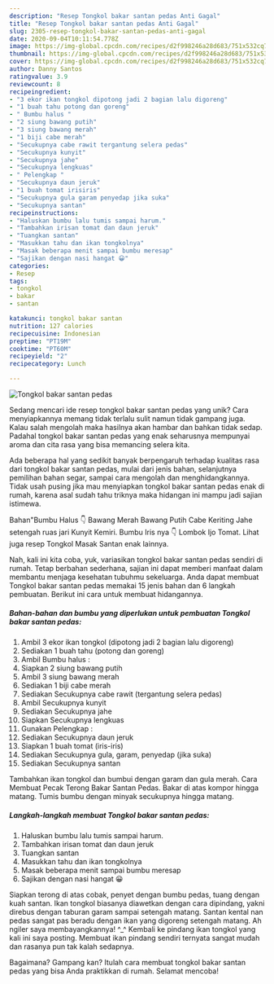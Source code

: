 ```yaml
---
description: "Resep Tongkol bakar santan pedas Anti Gagal"
title: "Resep Tongkol bakar santan pedas Anti Gagal"
slug: 2305-resep-tongkol-bakar-santan-pedas-anti-gagal
date: 2020-09-04T10:11:54.778Z
image: https://img-global.cpcdn.com/recipes/d2f998246a28d683/751x532cq70/tongkol-bakar-santan-pedas-foto-resep-utama.jpg
thumbnail: https://img-global.cpcdn.com/recipes/d2f998246a28d683/751x532cq70/tongkol-bakar-santan-pedas-foto-resep-utama.jpg
cover: https://img-global.cpcdn.com/recipes/d2f998246a28d683/751x532cq70/tongkol-bakar-santan-pedas-foto-resep-utama.jpg
author: Danny Santos
ratingvalue: 3.9
reviewcount: 8
recipeingredient:
- "3 ekor ikan tongkol dipotong jadi 2 bagian lalu digoreng"
- "1 buah tahu potong dan goreng"
- " Bumbu halus "
- "2 siung bawang putih"
- "3 siung bawang merah"
- "1 biji cabe merah"
- "Secukupnya cabe rawit tergantung selera pedas"
- "Secukupnya kunyit"
- "Secukupnya jahe"
- "Secukupnya lengkuas"
- " Pelengkap "
- "Secukupnya daun jeruk"
- "1 buah tomat irisiris"
- "Secukupnya gula garam penyedap jika suka"
- "Secukupnya santan"
recipeinstructions:
- "Haluskan bumbu lalu tumis sampai harum."
- "Tambahkan irisan tomat dan daun jeruk"
- "Tuangkan santan"
- "Masukkan tahu dan ikan tongkolnya"
- "Masak beberapa menit sampai bumbu meresap"
- "Sajikan dengan nasi hangat 😀"
categories:
- Resep
tags:
- tongkol
- bakar
- santan

katakunci: tongkol bakar santan 
nutrition: 127 calories
recipecuisine: Indonesian
preptime: "PT19M"
cooktime: "PT60M"
recipeyield: "2"
recipecategory: Lunch

---
```



![Tongkol bakar santan pedas](https://img-global.cpcdn.com/recipes/d2f998246a28d683/751x532cq70/tongkol-bakar-santan-pedas-foto-resep-utama.jpg)

Sedang mencari ide resep tongkol bakar santan pedas yang unik? Cara menyiapkannya memang tidak terlalu sulit namun tidak gampang juga. Kalau salah mengolah maka hasilnya akan hambar dan bahkan tidak sedap. Padahal tongkol bakar santan pedas yang enak seharusnya mempunyai aroma dan cita rasa yang bisa memancing selera kita.

Ada beberapa hal yang sedikit banyak berpengaruh terhadap kualitas rasa dari tongkol bakar santan pedas, mulai dari jenis bahan, selanjutnya pemilihan bahan segar, sampai cara mengolah dan menghidangkannya. Tidak usah pusing jika mau menyiapkan tongkol bakar santan pedas enak di rumah, karena asal sudah tahu triknya maka hidangan ini mampu jadi sajian istimewa.

Bahan&#34;Bumbu Halus 👇 Bawang Merah Bawang Putih Cabe Keriting Jahe setengah ruas jari Kunyit Kemiri. Bumbu Iris nya 👇 Lombok Ijo Tomat. Lihat juga resep Tongkol Masak Santan enak lainnya.


Nah, kali ini kita coba, yuk, variasikan tongkol bakar santan pedas sendiri di rumah. Tetap berbahan sederhana, sajian ini dapat memberi manfaat dalam membantu menjaga kesehatan tubuhmu sekeluarga. Anda dapat membuat Tongkol bakar santan pedas memakai 15 jenis bahan dan 6 langkah pembuatan. Berikut ini cara untuk membuat hidangannya.

<!--inarticleads1-->

##### Bahan-bahan dan bumbu yang diperlukan untuk pembuatan Tongkol bakar santan pedas:

1. Ambil 3 ekor ikan tongkol (dipotong jadi 2 bagian lalu digoreng)
1. Sediakan 1 buah tahu (potong dan goreng)
1. Ambil  Bumbu halus :
1. Siapkan 2 siung bawang putih
1. Ambil 3 siung bawang merah
1. Sediakan 1 biji cabe merah
1. Sediakan Secukupnya cabe rawit (tergantung selera pedas)
1. Ambil Secukupnya kunyit
1. Sediakan Secukupnya jahe
1. Siapkan Secukupnya lengkuas
1. Gunakan  Pelengkap :
1. Sediakan Secukupnya daun jeruk
1. Siapkan 1 buah tomat (iris-iris)
1. Sediakan Secukupnya gula, garam, penyedap (jika suka)
1. Sediakan Secukupnya santan


Tambahkan ikan tongkol dan bumbui dengan garam dan gula merah. Cara Membuat Pecak Terong Bakar Santan Pedas. Bakar di atas kompor hingga matang. Tumis bumbu dengan minyak secukupnya hingga matang. 

<!--inarticleads2-->

##### Langkah-langkah membuat Tongkol bakar santan pedas:

1. Haluskan bumbu lalu tumis sampai harum.
1. Tambahkan irisan tomat dan daun jeruk
1. Tuangkan santan
1. Masukkan tahu dan ikan tongkolnya
1. Masak beberapa menit sampai bumbu meresap
1. Sajikan dengan nasi hangat 😀


Siapkan terong di atas cobak, penyet dengan bumbu pedas, tuang dengan kuah santan. Ikan tongkol biasanya diawetkan dengan cara dipindang, yakni direbus dengan taburan garam sampai setengah matang. Santan kental nan pedas sangat pas beradu dengan ikan yang digoreng setengah matang. Ah ngiler saya membayangkannya! ^_^ Kembali ke pindang ikan tongkol yang kali ini saya posting. Membuat ikan pindang sendiri ternyata sangat mudah dan rasanya pun tak kalah sedapnya. 

Bagaimana? Gampang kan? Itulah cara membuat tongkol bakar santan pedas yang bisa Anda praktikkan di rumah. Selamat mencoba!

